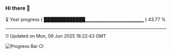 ### Hi there 👋

⏳ Year progress { █████████████▁▁▁▁▁▁▁▁▁▁▁▁▁▁▁▁▁ } 43.77 %

---

⏰ Updated on Mon, 09 Jun 2025 18:22:43 GMT

![Progress Bar CI](https://github.com/liununu/liununu/workflows/Progress%20Bar%20CI/badge.svg)
